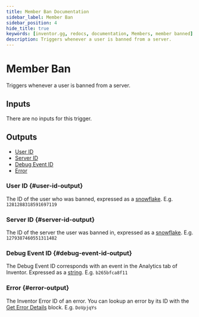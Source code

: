 ```yaml
---
title: Member Ban Documentation
sidebar_label: Member Ban
sidebar_position: 4
hide_title: true
keywords: [inventor.gg, redocs, documentation, Members, member banned]
description: Triggers whenever a user is banned from a server.
---
```

# Member Ban
Triggers whenever a user is banned from a server.

## Inputs
There are no inputs for this trigger.


## Outputs

- [User ID](#user-id-output)
- [Server ID](#server-id-output)
- [Debug Event ID](#debug-event-id-output)
- [Error](#error-output)

### User ID {#user-id-output}
The ID of the user who was banned, expressed as a [snowflake](/inventor-reference/types/string/snowflake). E.g. `1281288318591697119`
### Server ID {#server-id-output}
The ID of the server the user was banned in, expressed as a [snowflake](/inventor-reference/types/string/snowflake). E.g. `1279387460551311482`

### Debug Event ID {#debug-event-id-output}
The Debug Event ID corresponds with an event in the Analytics tab of Inventor. Expressed as a [string](/inventor-reference/types/string). E.g. `b265bfca8f11`

### Error {#error-output}
The Inventor Error ID of an error. You can lookup an error by its ID with the [Get Error Details](/inventor-reference/blocks/utilities/get-error-details) block. E.g. `DoVpjqYs`